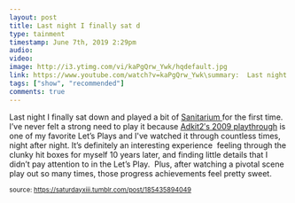 ```yaml
---
layout: post
title: Last night I finally sat d
type: tainment
timestamp: June 7th, 2019 2:29pm
audio: 
video: 
image: http://i3.ytimg.com/vi/kaPgQrw_Ywk/hqdefault.jpg
link: https://www.youtube.com/watch?v=kaPgQrw_Ywk\summary:  Last night I finally sat down and played a bit offor the first time. I’ve never felt a strong need to play it becauseis one of my favori...
tags: ["show", "recommended"]
comments: true
---
```

    
Last night I finally sat down and played a bit of <a href="https://www.gog.com/game/sanitarium" target="_blank">Sanitarium </a>for the first time.  I’ve never felt a strong need to play it because <a href="https://www.youtube.com/playlist?list=PLE50D27DF4F83907F" target="_blank">Adkit2′s 2009 playthrough</a> is one of my favorite Let’s Plays and I've watched it through countless times, night after night.
It’s definitely an interesting experience 
feeling through the clunky hit boxes for myself 10 years later, and finding little details that I didn’t pay attention to in the Let’s Play.  Plus, after watching a pivotal scene play out so many times, those progress achievements feel pretty sweet.
 
  
<small>source: https://saturdayxiii.tumblr.com/post/185435894049</small>
